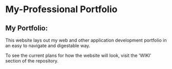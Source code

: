 # My-Professional Portfolio

## My Portfolio:

This website lays out my web and other application development portfolio in an easy to navigate and digestable way. 

To see the current plans for how the website will look, visit the 'WIKI' section of the repository.